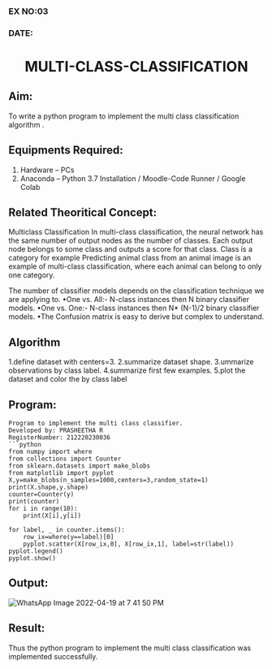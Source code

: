 ### EX NO:03
### DATE:
# <p align="center"> MULTI-CLASS-CLASSIFICATION<p/>
## Aim:
To write a python program to implement the multi class classification algorithm .

## Equipments Required:
1. Hardware – PCs
2. Anaconda – Python 3.7 Installation / Moodle-Code Runner / Google Colab

## Related Theoritical Concept:
Multiclass Classification In multi-class classification, the neural network has the same number of output nodes as the number of classes. Each output node belongs to some class and outputs a score for that class. Class is a category for example Predicting animal class from an animal image is an example of multi-class classification, where each animal can belong to only one category.

The number of classifier models depends on the classification technique we are applying to. •One vs. All:- N-class instances then N binary classifier models. •One vs. One:- N-class instances then N* (N-1)/2 binary classifier models. •The Confusion matrix is easy to derive but complex to understand.


## Algorithm
1.define dataset with centers=3. 
2.summarize dataset shape. 
3.ummarize observations by class label. 
4.summarize first few examples. 
5.plot the dataset and color the by class label
## Program:
```
Program to implement the multi class classifier.
Developed by: PRASHEETHA R
RegisterNumber: 212220230036
```python
from numpy import where
from collections import Counter
from sklearn.datasets import make_blobs
from matplotlib import pyplot
X,y=make_blobs(n_samples=1000,centers=3,random_state=1)
print(X.shape,y.shape)
counter=Counter(y)
print(counter)
for i in range(10):
    print(X[i],y[i])
    
for label, _ in counter.items():
    row_ix=where(y==label)[0]
    pyplot.scatter(X[row_ix,0], X[row_ix,1], label=str(label))
pyplot.legend()
pyplot.show()
```

## Output:
![WhatsApp Image 2022-04-19 at 7 41 50 PM](https://user-images.githubusercontent.com/75234942/164040460-8acb1b0f-1c03-4e9c-8744-3be415f5cfdf.jpeg)


## Result:
Thus the python program to implement the multi class classification was implemented successfully.
